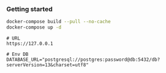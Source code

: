 ### Getting started

```bash
docker-compose build --pull --no-cache
docker-compose up -d
```

```
# URL
https://127.0.0.1

# Env DB
DATABASE_URL="postgresql://postgres:password@db:5432/db?serverVersion=13&charset=utf8"
```